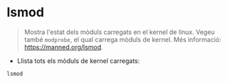 # lsmod

> Mostra l'estat dels mòduls carregats en el kernel de linux.
> Vegeu també `modprobe`, el qual carrega mòduls de kernel.
> Més informació: <https://manned.org/lsmod>.

- Llista tots els mòduls de kernel carregats:

`lsmod`
